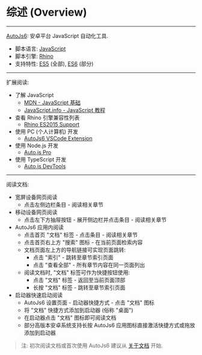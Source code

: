 # 综述 (Overview)

---

[AutoJs6](http://project.autojs6.com): 安卓平台 JavaScript 自动化工具.

- 脚本语言: [JavaScript](https://developer.mozilla.org/zh-CN/docs/Web/JavaScript/)  
- 脚本引擎: [Rhino](https://github.com/mozilla/rhino/)  
- 支持特性: [ES5](https://262.ecma-international.org/5.1/) (全部), [ES6](https://262.ecma-international.org/6.0/) (部分)

---

扩展阅读:

- 了解 JavaScript
  - [MDN - JavaScript 基础](https://developer.mozilla.org/zh-CN/docs/Web/JavaScript/)
  - [JavaScript.info - JavaScript 教程](https://zh.javascript.info/)
- 查看 Rhino 引擎兼容性列表
  - [Rhino ES2015 Support](https://mozilla.github.io/rhino/compat/engines.html)
- 使用 PC (个人计算机) 开发
  - [AutoJs6 VSCode Extension](http://vscext-project.autojs6.com)
- 使用 Node.js 开发
  - [Auto.js Pro](https://pro.autojs.org/)
- 使用 TypeScript 开发
  - [Auto.js DevTools](https://github.com/pboymt/autojs-dev/)

---

阅读文档:

- 宽屏设备网页阅读
  - 点击左侧边栏条目 - 阅读相关章节
- 移动设备网页阅读
  - 点击左下方抽屉按钮 - 展开侧边栏并点击条目 - 阅读相关章节
- AutoJs6 应用内阅读
  - 点击首页 "文档" 标签 - 点击条目 - 阅读相关章节
  - 点击首页右上方 "搜索" 图标 - 在当前页面检索内容
  - 文档页面左上方的导航链接可实现页面跳转:
    - 点击 "索引" - 跳转至章节索引页面
    - 点击 "查看全部" - 所有章节内容在同一页面列出
  - 阅读文档时, "文档" 标签可作为快捷按钮使用:
    - 点击 "文档" 标签 - 返回至当前页面顶部
    - 长按 "文档" 标签 - 跳转至章节索引页面
- 启动器快速启动阅读
  - AutoJs6 设置页面 - 启动器快捷方式 - 点击 "文档" 图标
  - 将 "文档" 快捷方式添加到启动器 (俗称 "桌面")
  - 在启动器点击 "文档" 图标即可阅读文档
  - 部分高版本安卓系统支持长按 AutoJs6 应用图标直接激活快捷方式或拖放添加到启动器

> 注: 初次阅读文档或首次使用 AutoJs6 建议从 [关于文档](documentation) 开始.